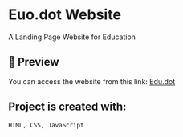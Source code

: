 # Euo.dot Website
<p>A Landing Page Website for Education</p>
 
## 🔗 Preview

You can access the website from this link: [Edu.dot](https://somaye-rajeie.github.io/Edu.dot/)
## Project is created with:

```
HTML, CSS, JavaScript
```
